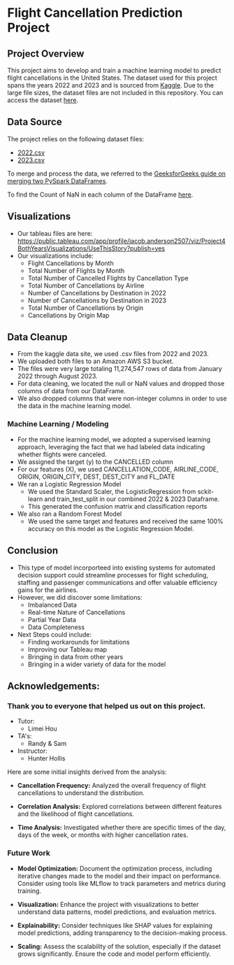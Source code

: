 # Flight Cancellation Prediction Project

## Project Overview

This project aims to develop and train a machine learning model to predict flight cancellations in the United States. The dataset used for this project spans the years 2022 and 2023 and is sourced from [Kaggle](https://www.kaggle.com/datasets/patrickzel/flight-delay-and-cancellation-dataset-2019-2023). Due to the large file sizes, the dataset files are not included in this repository. You can access the dataset [here](https://www.kaggle.com/datasets/patrickzel/flight-delay-and-cancellation-dataset-2019-2023).

## Data Source

The project relies on the following dataset files:

- [2022.csv](https://www.kaggle.com/datasets/patrickzel/flight-delay-and-cancellation-dataset-2019-2023)
- [2023.csv](https://www.kaggle.com/datasets/patrickzel/flight-delay-and-cancellation-dataset-2019-2023)

To merge and process the data, we referred to the [GeeksforGeeks guide on merging two PySpark DataFrames](https://www.geeksforgeeks.org/merge-two-dataframes-in-pyspark/).

To find the Count of NaN in each column of the DataFrame [here](https://note.nkmk.me/en/python-pandas-nan-judge-count/).

## Visualizations
- Our tableau files are here: https://public.tableau.com/app/profile/jacob.anderson2507/viz/Project4BothYearsVisualizations/UseThisStory?publish=yes
- Our visualizations include:
  - Flight Cancellations by Month
  - Total Number of Flights by Month
  - Total Number of Cancelled Flights by Cancellation Type
  - Total Number of Cancellations by Airline
  - Number of Cancellations by Destination in 2022
  - Number of Cancellations by Destination in 2023
  - Total Number of Cancellations by Origin
  - Cancellations by Origin Map

## Data Cleanup
- From the kaggle data site, we used .csv files from 2022 and 2023.
- We uploaded both files to an Amazon AWS S3 bucket.
- The files were very large totaling 11,274,547 rows of data from January 2022 through August 2023.
- For data cleaning, we located the null or NaN values and dropped those columns of data from our DataFrame.
- We also dropped columns that were non-integer columns in order to use the data in the machine learning model.

### Machine Learning / Modeling
- For the machine learning model, we adopted a supervised learning approach, leveraging the fact that we had labeled data indicating whether flights were canceled.
- We assigned the target (y) to the CANCELLED column
- For our features (X), we used CANCELLATION_CODE, AIRLINE_CODE, ORIGIN, ORIGIN_CITY, DEST, DEST_CITY and FL_DATE
- We ran a Logistic Regression Model
  - We used the Standard Scaler, the LogisticRegression from sckit-learn and train_test_split in our combined 2022 & 2023 Dataframe.
  - This generated the confusion matrix and classification reports
- We also ran a Random Forest Model
  - We used the same target and features and received the same 100% accuracy on this model as the Logistic Regression Model.   

## Conclusion
 - This type of model incorporteed into existing systems for automated decision support could streamline processes for flight scheduling, staffing and passenger communications and offer valuable efficiency gains for the airlines.
 - However, we did discover some limitations:
   - Imbalanced Data
   - Real-time Nature of Cancellations
   - Partial Year Data
   - Data Completeness
 - Next Steps could include:
   - Finding workarounds for limitations
   - Improving our Tableau map
   - Bringing in data from other years
   - Bringing in a wider variety of data for the model

## Acknowledgements:

### Thank you to everyone that helped us out on this project.
- Tutor:
  - Limei Hou
- TA's:
  - Randy & Sam
- Instructor:
  - Hunter Hollis


Here are some initial insights derived from the analysis:

- **Cancellation Frequency:** Analyzed the overall frequency of flight cancellations to understand the distribution.

- **Correlation Analysis:** Explored correlations between different features and the likelihood of flight cancellations.

- **Time Analysis:** Investigated whether there are specific times of the day, days of the week, or months with higher cancellation rates.

### Future Work

- **Model Optimization:** Document the optimization process, including iterative changes made to the model and their impact on performance. Consider using tools like MLflow to track parameters and metrics during training.

- **Visualization:** Enhance the project with visualizations to better understand data patterns, model predictions, and evaluation metrics.

- **Explainability:** Consider techniques like SHAP values for explaining model predictions, adding transparency to the decision-making process.

- **Scaling:** Assess the scalability of the solution, especially if the dataset grows significantly. Ensure the code and model perform efficiently.
